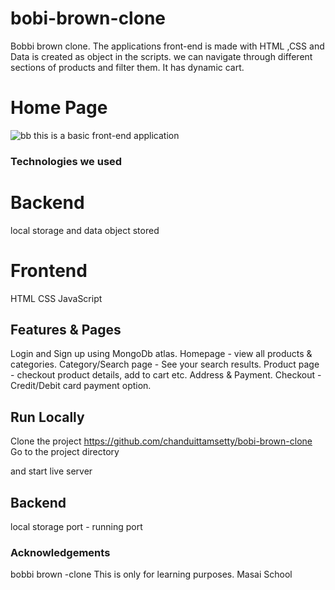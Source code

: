 # bobi-brown-clone
Bobbi brown clone. The applications front-end is made with HTML ,CSS and Data is created as object in the scripts. we can navigate through different sections of products and filter them. It has dynamic cart. 
# Home Page
![bb](https://user-images.githubusercontent.com/95960219/159854039-bacdccc4-3082-4d94-8821-686224fd56c9.png)
this is a basic front-end application




### Technologies we used

# Backend

local storage and data object stored

# Frontend

HTML
CSS
JavaScript


## Features & Pages

Login and Sign up using MongoDb atlas.
Homepage - view all products & categories.
Category/Search page - See your search results.
Product page - checkout product details, add to cart etc.
Address & Payment.
Checkout - Credit/Debit card payment option.

## Run Locally

Clone the project
https://github.com/chanduittamsetty/bobi-brown-clone
Go to the project directory

and start live server



## Backend

local storage
port - running port

### Acknowledgements

bobbi brown -clone
This is only for learning purposes. 
Masai School
